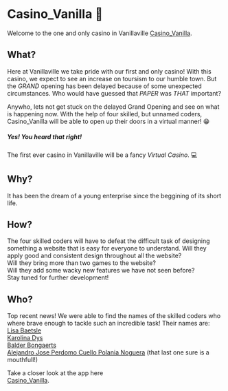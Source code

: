 # Casino_Vanilla :slot_machine:

Welcome to the one and only casino in Vanillaville
[Casino_Vanilla](https://balderb.github.io/Casino_Vanilla/index.html). 


## What?

Here at Vanillaville we take pride with our first and only casino! With this casino, we expect to see an increase on toursism to our humble town. But the _GRAND_ opening has been delayed because of some unexpected circumstances. Who would have guessed that *PAPER* was *THAT* important?

Anywho, lets not get stuck on the delayed Grand Opening and see on what is happening now. With the help of four skilled, but unnamed coders, Casino_Vanilla will be able to open up their doors in a virtual manner! :grin:
##### Yes! You heard that right!
The first ever casino in Vanillaville will be a fancy _Virtual Casino_. :computer:

## Why?

It has been the dream of a young enterprise since the beggining of its short life.

## How?

The four skilled coders will have to defeat the difficult task of designing something a website that is easy for everyone to understand.
Will they apply good and consistent design throughout all the website? <br>
Will they bring more than two games to the website? <br>
Will they add some wacky new features we have not seen before? <br>
Stay tuned for further development!

## Who?

Top recent news! We were able to find the names of the skilled coders who where brave enough to tackle such an incredible task! Their names are: <br>
[Lisa Baetsle](https://github.com/LisaBaetsle) <br>
[Karolina Dys](https://github.com/KarolinaDys) <br>
[Balder Bongaerts](https://github.com/balderb) <br>
[Alejandro Jose Perdomo Cuello Polania Noguera](https://github.com/AlejandroPerdomoCuello) (that last one sure is a mouthfull!) <br>

Take a closer look at the app here <br>
[Casino_Vanilla](https://balderb.github.io/Casino_Vanilla/index.html). 
